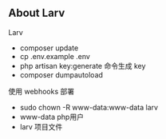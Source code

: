 ## About Larv

Larv
- composer update
- cp .env.example .env
- php artisan key:generate 命令生成 key
- composer dumpautoload

使用 webhooks 部署
- sudo chown -R www-data:www-data larv
- www-data php用户
- larv 项目文件

